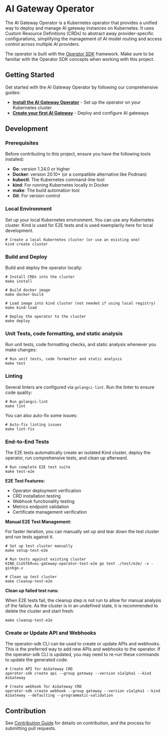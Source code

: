 # AI Gateway Operator

The AI Gateway Operator is a Kubernetes operator that provides a unified way to deploy and manage AI gateway instances on Kubernetes. It uses Custom Resource Definitions (CRDs) to abstract away provider-specific configurations, simplifying the management of AI model routing and access control across multiple AI providers.

The operator is built with the [Operator SDK](https://sdk.operatorframework.io/docs/) framework. Make sure to be familiar with the Operator SDK concepts when working with this project.

## Getting Started

Get started with the AI Gateway Operator by following our comprehensive guides:

- **[Install the AI Gateway Operator](https://docs.agentic-layer.ai/ai-gateway-operator/how-to-guide.html)** - Set up the operator on your Kubernetes cluster
- **[Create your first AI Gateway](https://docs.agentic-layer.ai/ai-gateway-operator/gateway/how-to-guide.html)** - Deploy and configure AI gateways

## Development

### Prerequisites

Before contributing to this project, ensure you have the following tools installed:

* **Go**: version 1.24.0 or higher
* **Docker**: version 20.10+ (or a compatible alternative like Podman)
* **kubectl**: The Kubernetes command-line tool
* **kind**: For running Kubernetes locally in Docker
* **make**: The build automation tool
* **Git**: For version control

### Local Environment

Set up your local Kubernetes environment.
You can use any Kubernetes cluster. Kind is used for E2E tests and is used exemplarily here for local development.

```shell
# Create a local Kubernetes cluster (or use an existing one)
kind create cluster
```

### Build and Deploy

Build and deploy the operator locally:

```shell
# Install CRDs into the cluster
make install

# Build docker image
make docker-build

# Load image into kind cluster (not needed if using local registry)
make kind-load

# Deploy the operator to the cluster
make deploy
```

### Unit Tests, code formatting, and static analysis

Run unit tests, code formatting checks, and static analysis whenever you make changes:

```shell
# Run unit tests, code formatter and static analysis
make test
```

### Linting

Several linters are configured via `golangci-lint`. Run the linter to ensure code quality:

```shell
# Run golangci-lint
make lint
```

You can also auto-fix some issues:

```shell
# Auto-fix linting issues
make lint-fix
```

### End-to-End Tests

The E2E tests automatically create an isolated Kind cluster, deploy the operator, run comprehensive tests, and clean up afterward.

```shell
# Run complete E2E test suite
make test-e2e
```

**E2E Test Features:**
- Operator deployment verification
- CRD installation testing
- Webhook functionality testing
- Metrics endpoint validation
- Certificate management verification

**Manual E2E Test Management:**

For faster iteration, you can manually set up and tear down the test cluster and run tests against it.

```shell
# Set up test cluster manually
make setup-test-e2e

# Run tests against existing cluster
KIND_CLUSTER=ai-gateway-operator-test-e2e go test ./test/e2e/ -v -ginkgo.v

# Clean up test cluster
make cleanup-test-e2e
```

**Clean up failed test runs:**

When E2E tests fail, the cleanup step is not run to allow for manual analysis of the failure. As the cluster is in an undefined state, it is recommended to delete the cluster and start fresh:

```shell
make cleanup-test-e2e
```

### Create or Update API and Webhooks

The operator-sdk CLI can be used to create or update APIs and webhooks.
This is the preferred way to add new APIs and webhooks to the operator.
If the operator-sdk CLI is updated, you may need to re-run these commands to update the generated code.

```shell
# Create API for AiGateway CRD
operator-sdk create api --group gateway --version v1alpha1 --kind AiGateway

# Create webhook for AiGateway CRD
operator-sdk create webhook --group gateway --version v1alpha1 --kind AiGateway --defaulting --programmatic-validation
```

## Contribution

See [Contribution Guide](https://github.com/agentic-layer/ai-gateway-operator?tab=contributing-ov-file) for details on contribution, and the process for submitting pull requests.
